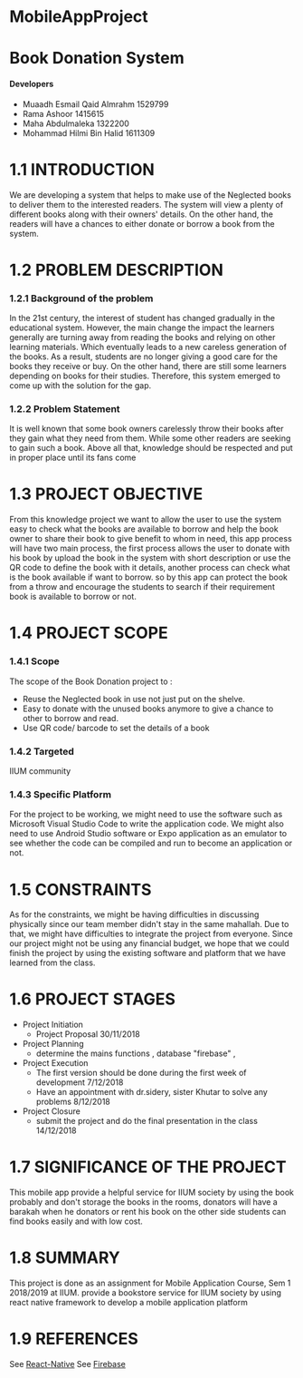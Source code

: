 # MobileAppProject
# Book Donation System

#### Developers
* Muaadh Esmail Qaid Almrahm 1529799 
* Rama Ashoor 1415615
* Maha Abdulmaleka 1322200
* Mohammad Hilmi Bin Halid 1611309

# 1.1    INTRODUCTION 
We are developing a system that helps to make use of the Neglected books to deliver them to the interested readers. The system will view a plenty of different books along with their owners' details. On the other hand, the readers will have a chances to either donate or borrow a book from the system.   
# 1.2    PROBLEM DESCRIPTION
### 1.2.1    Background of the problem 
In the 21st century, the interest of student has changed gradually in the educational system.
However, the main change the impact the learners generally are turning away from reading the books and relying on other learning materials. 
Which eventually leads to a new careless generation of the books. 
As a result, students are no longer giving a good care for the books they receive or buy. 
On the other hand, there are still some learners depending on books for their studies. 
Therefore, this system emerged to come up with the solution for the gap. 

### 1.2.2    Problem Statement
 It is well known that some book owners carelessly throw their books after they gain what they need from them.
 While some other readers are seeking to gain such a book.
 Above all that, knowledge should be respected and put in proper place until its fans come
# 1.3    PROJECT OBJECTIVE 
 From this knowledge  project we want to  allow the user to use the system easy to check what the books are available to borrow and help the book owner to share their book to give benefit to whom in need, this app process will have two main process, the first process allows the user to donate with his book by upload the book in the system with short description or use the QR code to define the book with it details, another process can check what is the book available if want to borrow. so by this app can protect the book from a throw and encourage the students to search if their requirement book is available to borrow or not.
# 1.4    PROJECT SCOPE 
### 1.4.1    Scope 
The scope of the Book Donation project to :
- Reuse the Neglected book in use not just put on the shelve.
- Easy to donate with the unused books anymore to give a chance to other to borrow and read.
- Use QR code/ barcode to set the details of a book
### 1.4.2    Targeted 
IIUM community
     
### 1.4.3    Specific Platform
 For the project to be working, we might need to use the software such as Microsoft Visual Studio Code to write the application code. We might also need to use Android Studio software or Expo application as an emulator to see whether the code can be compiled and run to become an application or not.
     
# 1.5    CONSTRAINTS 
 As for the constraints, we might be having difficulties in discussing physically since our team member didn't stay in the same mahallah. Due to that, we might have difficulties to integrate the project from everyone. Since our project might not be using any financial budget, we hope that we could finish the project by using the existing software and platform that we have learned from the class.
     
# 1.6     PROJECT STAGES 
 - Project Initiation
      - Project Proposal 30/11/2018
 - Project Planning
      - determine the mains functions , database "firebase" , 
 - Project Execution
      - The first version should be done during the first week of development 7/12/2018
      - Have an appointment with dr.sidery, sister Khutar to solve any problems 8/12/2018
 - Project Closure
      - submit the project and do the final presentation in the class 14/12/2018

# 1.7    SIGNIFICANCE OF THE PROJECT 
 This mobile app provide a helpful service for IIUM society by using the book probably and don't storage the books in the rooms, donators will have a barakah when he donators or rent his book on the other side students can find books easily and with low cost.

# 1.8    SUMMARY 
 This project is done as an assignment for Mobile Application Course, Sem 1 2018/2019 at IIUM.
provide a bookstore service for IIUM society by using react native framework to develop a mobile application platform
# 1.9    REFERENCES
See [React-Native](https://facebook.github.io/react-native/docs/getting-started)
See [Firebase](https://firebase.google.com/docs/)
